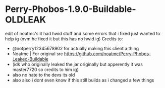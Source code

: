 # Perry-Phobos-1.9.0-Buildable-OLDLEAK  
edit of noatmc's it had hwid stuff and some errors that i fixed just wanted to help ig  (nvm he fixed it but this has no hwid ig)
  Credits to:
  - @notperry12345678902 for actually making this client a thing  
  - Noatmc | For original src https://github.com/noatmc/Perry-Phobos-Leaked-Buildable  
  - (idk who originally leaked the jar originally but apperently it was master7720 so credits to him ig)  
  - also no hate to the devs its old
  - also also i dont even know if this still builds as i changed a few things
